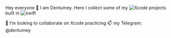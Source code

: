 Hey everyone 👋 I am Dentumey. Here I collect some of my ![Xcode](https://img.shields.io/badge/Xcode-000000?style=for-the-badge&logo=Xcode&logoColor=pink) projects built in ![swift](https://img.shields.io/badge/Swift-000000?style=for-the-badge&logo=Swift&logoColor=pink)

💞️ I’m looking to collaborate on Xcode practicing
📫 my Telegram: @dentumey

<!---
dentumey/dentumey is a ✨ special ✨ repository because its `README.md` (this file) appears on your GitHub profile.
You can click the Preview link to take a look at your changes.
--->
